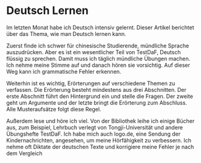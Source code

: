 # Deutsch Lernen

Im letzten Monat habe ich Deutsch intensiv gelernt. Dieser Artikel berichtet über
das Thema, wie man Deutsch lernen kann.

Zuerst finde ich schwer für chinesische Studierende, mündliche Sprache auszudrücken.
Aber es ist ein wesentlicher Teil von TestDaF, Deutsch flüssig zu sprechen.
Damit muss ich täglich mündliche Übungen machen. Ich nehme meine Stimme auf und danach hören sie
vorsichtig. Auf dieser Weg kann ich grammatische Fehler erkennen.

Weiterhin ist es wichtig, Erörterungen auf verschiedene Themen zu verfassen.
Die Erörterung besteht mindestens aus drei Abschnitten. Der erste Abschnitt
führt den Hintergrund ein und stelle die Fragen. Der zweite geht um Argumente
und der letzte bringt die Erörterung zum Abschluss. Alle Musteraufsätze folgt
diese Regel.

Außerdem lese und höre ich viel. Von der Bibliothek leihe ich einige Bücher aus,
zum Beispiel, Lehrbuch verlegt von Tongji-Universität und andere Übungshefte TestDaF.
Ich habe mich auch logo.de, eine Sendung der Kindernachrichten, angesehen, um meine Hörfähigkeit
zu verbessern. Ich nehme oft Diktate der deutschen Texte und korrigiere meine Fehler je nach
dem Vergleich
